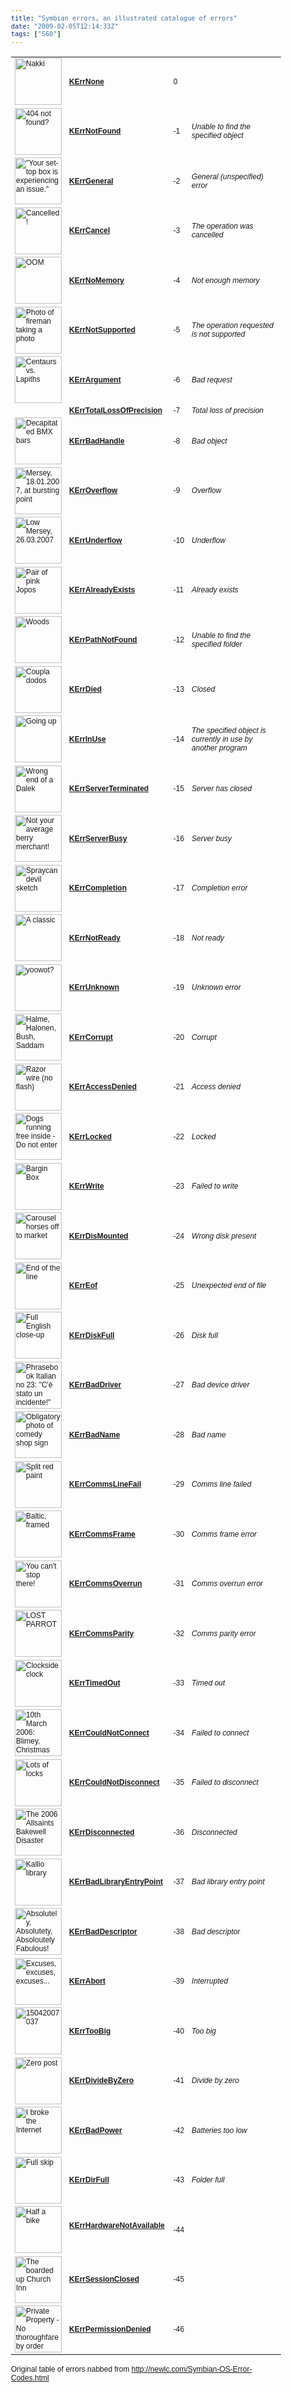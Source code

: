 ```yaml
---
title: "Symbian errors, an illustrated catalogue of errors"
date: "2009-02-05T12:14:33Z"
tags: ["S60"]
---
```


<style type="text/css">
body      { font-family: Verdana, Arial, Helvetica, sans-serif;
            font-size : 12px;
}
p,td      { font-family: Verdana, Arial, Helvetica, sans-serif;
            font-size : 12px;
}
</style>

<table class="spip">
<tbody>
<tr class="row_odd"><td><a href="http://www.flickr.com/photos/hugovk/27828598/" title="Photo Sharing"><img src="http://farm1.static.flickr.com/23/27828598_0d6140c6b6_s.jpg" width="75" height="75" alt="Nakki" /></a></td><td><strong><a href=http://www.flickr.com/search/?q=KErrNone>KErrNone</a></strong></td><td>0</td><td> </td></tr>
<tr class="even"><td><a href="http://www.flickr.com/photos/hugovk/173755166/" title="Photo Sharing"><img src="http://farm1.static.flickr.com/58/173755166_c5dbeb5855_s.jpg" width="75" height="75" alt="404 not found?" /></a></td><td> <strong class="spip"><a href=http://www.flickr.com/search/?q=KErrNotFound>KErrNotFound</a></strong> </td><td>-1</td><td><i class="spip">Unable to find the specified object</i></td></tr>
<tr class="row_odd"><td><a href="http://www.flickr.com/photos/hugovk/223190002/" title="Photo Sharing"><img src="http://farm1.static.flickr.com/69/223190002_b99af8d9f5_s.jpg" width="75" height="75" alt="&quot;Your set-top box is experiencing an issue.&quot;" /></a></td><td> <strong class="spip"><a href=http://www.flickr.com/search/?q=KErrGeneral>KErrGeneral</a></strong> </td><td>-2</td><td><i class="spip">General (unspecified) error</i></td></tr>
<tr class="even"><td><a href="http://www.flickr.com/photos/hugovk/2649887975/" title="Cancelled! by hugovk, on Flickr"><img src="http://farm4.static.flickr.com/3277/2649887975_33cef6cd5d_s.jpg" width="75" height="75" alt="Cancelled!" /></a></td><td> <strong class="spip"><a href=http://www.flickr.com/search/?q=KErrCancel>KErrCancel</a></strong> </td><td>-3</td><td><i class="spip">The operation was cancelled</i></td></tr>
<tr class="row_odd"><td><a href="http://www.flickr.com/photos/hugovk/242917/" title="Photo Sharing"><img src="http://farm1.static.flickr.com/1/242917_a0d8907ff3_s.jpg" width="75" height="75" alt="OOM" /></a></td><td> <strong class="spip"><a href=http://www.flickr.com/search/?q=KErrNoMemory>KErrNoMemory</a></strong> </td><td>-4</td><td><i class="spip">Not enough memory</i></td></tr>
<tr class="even"><td><a href="http://www.flickr.com/photos/hugovk/135592452/" title="Photo Sharing"><img src="http://farm1.static.flickr.com/46/135592452_4249cf0db6_s.jpg" width="75" height="75" alt="Photo of fireman taking a photo" /></a></td><td> <strong class="spip"><a href=http://www.flickr.com/search/?q=KErrNotSupported>KErrNotSupported</a></strong> </td><td>-5</td><td><i class="spip">The operation requested is not supported</i></td></tr>
<tr class="row_odd"><td><a href="http://www.flickr.com/photos/hugovk/73617475/" title="Photo Sharing"><img src="http://farm1.static.flickr.com/35/73617475_fef9674f62_s.jpg" width="75" height="75" alt="Centaurs vs. Lapiths" /></a></td><td> <strong class="spip"><a href=http://www.flickr.com/search/?q=KErrArgument>KErrArgument</a></strong> </td><td>-6</td><td><i class="spip">Bad request</i></td></tr>
<tr class="even"><td> </td><td> <strong class="spip"><a href=http://www.flickr.com/search/?q=KErrTotalLossOfPrecision>KErrTotalLossOfPrecision</a></strong> </td><td>-7</td><td><i class="spip">Total loss of precision</i></td></tr>
<tr class="row_odd"><td><a href="http://www.flickr.com/photos/hugovk/211992830/" title="Photo Sharing"><img src="http://farm1.static.flickr.com/60/211992830_ee1aeaae45_s.jpg" width="75" height="75" alt="Decapitated BMX bars" /></a></td><td> <strong class="spip"><a href=http://www.flickr.com/search/?q=KErrBadHandle>KErrBadHandle</a></strong> </td><td>-8</td><td><i class="spip">Bad object</i></td></tr>
<tr class="even"><td><a href="http://www.flickr.com/photos/hugovk/361855572/" title="Photo Sharing"><img src="http://farm1.static.flickr.com/166/361855572_8f8125454a_s.jpg" width="75" height="75" alt="Mersey, 18.01.2007, at bursting point" /></a></td><td> <strong class="spip"><a href=http://www.flickr.com/search/?q=KErrOverflow>KErrOverflow</a></strong> </td><td>-9</td><td><i class="spip">Overflow</i></td></tr>
<tr class="row_odd"><td><a href="http://www.flickr.com/photos/hugovk/435691285/" title="Photo Sharing"><img src="http://farm1.static.flickr.com/163/435691285_401f9be0e8_s.jpg" width="75" height="75" alt="Low Mersey, 26.03.2007" /></a></td><td> <strong class="spip"><a href=http://www.flickr.com/search/?q=KErrUnderflow>KErrUnderflow</a></strong> </td><td>-10</td><td><i class="spip">Underflow</i></td></tr>
<tr class="even"><td><a href="http://www.flickr.com/photos/hugovk/462968094/" title="Photo Sharing"><img src="http://farm1.static.flickr.com/186/462968094_bd472f1069_s.jpg" width="75" height="75" alt="Pair of pink Jopos" /></a></td><td> <strong class="spip"><a href=http://www.flickr.com/search/?q=KErrAlreadyExists>KErrAlreadyExists</a></strong> </td><td>-11</td><td><i class="spip">Already exists</i></td></tr>
<tr class="row_odd"><td><a href="http://www.flickr.com/photos/hugovk/249339347/" title="Woods by hugovk, on Flickr"><img src="http://farm1.static.flickr.com/84/249339347_852c31c5dc_s.jpg" width="75" height="75" alt="Woods" /></a></td><td> <strong class="spip"><a href=http://www.flickr.com/search/?q=KErrPathNotFound>KErrPathNotFound</a></strong> </td><td>-12</td><td><i class="spip">Unable to find the specified folder</i></td></tr>
<tr class="even"><td><a href="http://www.flickr.com/photos/hugovk/35947705/" title="Photo Sharing"><img src="http://farm1.static.flickr.com/25/35947705_22d0bf1387_s.jpg" width="75" height="75" alt="Coupla dodos" /></a></td><td> <strong class="spip"><a href=http://www.flickr.com/search/?q=KErrDied>KErrDied</a></strong> </td><td>-13</td><td><i class="spip">Closed</i></td></tr>
<tr class="row_odd"><td><a href="http://www.flickr.com/photos/hugovk/314352914/" title="Going up by hugovk, on Flickr"><img src="http://farm1.static.flickr.com/100/314352914_8273c85c8b_s.jpg" width="75" height="75" alt="Going up" /></a></td><td> <strong class="spip"><a href=http://www.flickr.com/search/?q=KErrInUse>KErrInUse</a></strong> </td><td>-14</td><td><i class="spip">The specified object is currently in use by another program</i></td></tr>
<tr class="even"><td><a href="http://www.flickr.com/photos/hugovk/40577760/" title="Photo Sharing"><img src="http://farm1.static.flickr.com/30/40577760_b291261310_s.jpg" width="75" height="75" alt="Wrong end of a Dalek" /></a></td><td> <strong class="spip"><a href=http://www.flickr.com/search/?q=KErrServerTerminated>KErrServerTerminated</a></strong> </td><td>-15</td><td><i class="spip">Server has closed</i></td></tr>
<tr class="row_odd"><td><a href="http://www.flickr.com/photos/hugovk/33499541/" title="Photo Sharing"><img src="http://farm1.static.flickr.com/23/33499541_9456b2ba41_s.jpg" width="75" height="75" alt="Not your average berry merchant!" /></a></td><td> <strong class="spip"><a href=http://www.flickr.com/search/?q=KErrServerBusy>KErrServerBusy</a></strong> </td><td>-16</td><td><i class="spip">Server busy</i></td></tr>
<tr class="even"><td><a href="http://www.flickr.com/photos/hugovk/237141721/" title="Photo Sharing"><img src="http://farm1.static.flickr.com/87/237141721_a51e30e44b_s.jpg" width="75" height="75" alt="Spraycan devil sketch" /></a></td><td> <strong class="spip"><a href=http://www.flickr.com/search/?q=KErrCompletion>KErrCompletion</a></strong> </td><td>-17</td><td><i class="spip">Completion error</i></td></tr>
<tr class="row_odd"><td><a href="http://www.flickr.com/photos/hugovk/471114424/" title="Photo Sharing"><img src="http://farm1.static.flickr.com/207/471114424_6f38df8de8_s.jpg" width="75" height="75" alt="A classic" /></a></td><td> <strong class="spip"><a href=http://www.flickr.com/search/?q=KErrNotReady>KErrNotReady</a></strong> </td><td>-18</td><td><i class="spip">Not ready</i></td></tr>
<tr class="even"><td><a href="http://www.flickr.com/photos/hugovk/414901818/" title="Photo Sharing"><img src="http://farm1.static.flickr.com/175/414901818_e56001d5e3_s.jpg" width="75" height="75" alt="yoowot?" /></a></td><td> <strong class="spip"><a href=http://www.flickr.com/search/?q=KErrUnknown>KErrUnknown</a></strong> </td><td>-19</td><td><i class="spip">Unknown error</i></td></tr>
<tr class="row_odd"><td><a href="http://www.flickr.com/photos/hugovk/18331584/" title="Halme, Halonen, Bush, Saddam by hugovk, on Flickr"><img src="http://farm1.static.flickr.com/13/18331584_d056b77a8f_s.jpg" width="75" height="75" alt="Halme, Halonen, Bush, Saddam" /></a></td><td> <strong class="spip"><a href=http://www.flickr.com/search/?q=KErrCorrupt>KErrCorrupt</a></strong> </td><td>-20</td><td><i class="spip">Corrupt</i></td></tr>
<tr class="even"><td><a href="http://www.flickr.com/photos/hugovk/249307766/" title="Photo Sharing"><img src="http://farm1.static.flickr.com/79/249307766_20ddc4cb4c_s.jpg" width="75" height="75" alt="Razor wire (no flash)" /></a></td><td> <strong class="spip"><a href=http://www.flickr.com/search/?q=KErrAccessDenied>KErrAccessDenied</a></strong> </td><td>-21</td><td><i class="spip">Access denied</i></td></tr>
<tr class="row_odd"><td><a href="http://www.flickr.com/photos/hugovk/238301707/" title="Photo Sharing"><img src="http://farm1.static.flickr.com/97/238301707_258865dc4a_s.jpg" width="75" height="75" alt="Dogs running free inside - Do not enter" /></a></td><td> <strong class="spip"><a href=http://www.flickr.com/search/?q=KErrLocked>KErrLocked</a></strong> </td><td>-22</td><td><i class="spip">Locked</i></td></tr>
<tr class="even"><td><a href="http://www.flickr.com/photos/hugovk/406690247/" title="Photo Sharing"><img src="http://farm1.static.flickr.com/167/406690247_a4d42dcc15_s.jpg" width="75" height="75" alt="Bargin Box" /></a></td><td> <strong class="spip"><a href=http://www.flickr.com/search/?q=KErrWrite>KErrWrite</a></strong> </td><td>-23</td><td><i class="spip">Failed to write</i></td></tr>
<tr class="row_odd"><td><a href="http://www.flickr.com/photos/hugovk/1328087307/" title="Carousel horses off to market by hugovk, on Flickr"><img src="http://farm2.static.flickr.com/1244/1328087307_aab0a773ba_s.jpg" width="75" height="75" alt="Carousel horses off to market" /></a></td><td> <strong class="spip"><a href=http://www.flickr.com/search/?q=KErrDisMounted>KErrDisMounted</a></strong> </td><td>-24</td><td><i class="spip">Wrong disk present</i></td></tr>
<tr class="even"><td><a href="http://www.flickr.com/photos/hugovk/74892995/" title="End of the line by hugovk, on Flickr"><img src="http://farm1.static.flickr.com/36/74892995_ecd4a1a80e_s.jpg" width="75" height="75" alt="End of the line" /></a></td><td> <strong class="spip"><a href=http://www.flickr.com/search/?q=KErrEof>KErrEof</a></strong> </td><td>-25</td><td><i class="spip">Unexpected end of file</i></td></tr>
<tr class="row_odd"><td><a href="http://www.flickr.com/photos/hugovk/381079658/" title="Photo Sharing"><img src="http://farm1.static.flickr.com/137/381079658_27e4684586_s.jpg" width="75" height="75" alt="Full English close-up" /></a></td><td> <strong class="spip"><a href=http://www.flickr.com/search/?q=KErrDiskFull>KErrDiskFull</a></strong> </td><td>-26</td><td><i class="spip">Disk full</i></td></tr>
<tr class="even"><td><a href="http://www.flickr.com/photos/hugovk/157511894/" title="Photo Sharing"><img src="http://farm1.static.flickr.com/57/157511894_81ecbfe7c0_s.jpg" width="75" height="75" alt="Phrasebook Italian no 23: &quot;C'è stato un incidente!&quot;" /></a></td><td> <strong class="spip"><a href=http://www.flickr.com/search/?q=KErrBadDriver>KErrBadDriver</a></strong> </td><td>-27</td><td><i class="spip">Bad device driver</i></td></tr>
<tr class="row_odd"><td><a href="http://www.flickr.com/photos/hugovk/9079736/" title="Photo Sharing"><img src="http://farm1.static.flickr.com/6/9079736_504d8d4b73_s.jpg" width="75" height="75" alt="Obligatory photo of comedy shop sign" /></a></td><td> <strong class="spip"><a href=http://www.flickr.com/search/?q=KErrBadName>KErrBadName</a></strong> </td><td>-28</td><td><i class="spip">Bad name</i></td></tr>
<tr class="even"><td><a href="http://www.flickr.com/photos/hugovk/217968714/" title="Photo Sharing"><img src="http://farm1.static.flickr.com/93/217968714_a81ec22431_s.jpg" width="75" height="75" alt="Split red paint" /></a></td><td> <strong class="spip"><a href=http://www.flickr.com/search/?q=KErrCommsLineFail>KErrCommsLineFail</a></strong> </td><td>-29</td><td><i class="spip">Comms line failed</i></td></tr>
<tr class="row_odd"><td><a href="http://www.flickr.com/photos/hugovk/1249667196/" title="Baltic, framed by hugovk, on Flickr"><img src="http://farm2.static.flickr.com/1068/1249667196_8840257609_s.jpg" width="75" height="75" alt="Baltic, framed" /></a></td><td> <strong class="spip"><a href=http://www.flickr.com/search/?q=KErrCommsFrame>KErrCommsFrame</a></strong> </td><td>-30</td><td><i class="spip">Comms frame error</i></td></tr>
<tr class="even"><td><a href="http://www.flickr.com/photos/hugovk/217196412/" title="Photo Sharing"><img src="http://farm1.static.flickr.com/79/217196412_c2f3a8a092_s.jpg" width="75" height="75" alt="You can't stop there!" /></a></td><td> <strong class="spip"><a href=http://www.flickr.com/search/?q=KErrCommsOverrun>KErrCommsOverrun</a></strong> </td><td>-31</td><td><i class="spip">Comms overrun error</i></td></tr>
<tr class="row_odd"><td><a href="http://www.flickr.com/photos/hugovk/177990345/" title="Photo Sharing"><img src="http://farm1.static.flickr.com/75/177990345_81677b82b2_s.jpg" width="75" height="75" alt="LOST PARROT" /></a></td><td> <strong class="spip"><a href=http://www.flickr.com/search/?q=KErrCommsParity>KErrCommsParity</a></strong> </td><td>-32</td><td><i class="spip">Comms parity error</i></td></tr>
<tr class="even"><td><a href="http://www.flickr.com/photos/hugovk/453759007/" title="Photo Sharing"><img src="http://farm1.static.flickr.com/242/453759007_862e78a1c6_s.jpg" width="75" height="75" alt="Clockside clock" /></a></td><td> <strong class="spip"><a href=http://www.flickr.com/search/?q=KErrTimedOut>KErrTimedOut</a></strong> </td><td>-33</td><td><i class="spip">Timed out</i></td></tr>
<tr class="row_odd"><td><a href="http://www.flickr.com/photos/hugovk/111051747/" title="10th March 2006: Blimey, Christmas comes earlier every year!!! by hugovk, on Flickr"><img src="http://farm1.static.flickr.com/38/111051747_2d5d128be4_s.jpg" width="75" height="75" alt="10th March 2006: Blimey, Christmas comes earlier every year!!!" /></a></td><td> <strong class="spip"><a href=http://www.flickr.com/search/?q=KErrCouldNotConnect>KErrCouldNotConnect</a></strong> </td><td>-34</td><td><i class="spip">Failed to connect</i></td></tr>
<tr class="even"><td><a href="http://www.flickr.com/photos/hugovk/904750301/" title="Photo Sharing"><img src="http://farm2.static.flickr.com/1067/904750301_cda1c38c74_s.jpg" width="75" height="75" alt="Lots of locks" /></a></td><td> <strong class="spip"><a href=http://www.flickr.com/search/?q=KErrCouldNotDisconnect>KErrCouldNotDisconnect</a></strong> </td><td>-35</td><td><i class="spip">Failed to disconnect</i></td></tr>
<tr class="row_odd"><td><a href="http://www.flickr.com/photos/hugovk/298256261/" title="Photo Sharing"><img src="http://farm1.static.flickr.com/117/298256261_2cdd981e2f_s.jpg" width="75" height="75" alt="The 2006 Allsaints Bakewell Disaster" /></a></td><td> <strong class="spip"><a href=http://www.flickr.com/search/?q=KErrDisconnected>KErrDisconnected</a></strong> </td><td>-36</td><td><i class="spip">Disconnected</i></td></tr>
<tr class="even"><td><a href="http://www.flickr.com/photos/hugovk/10854047/" title="Kallio library by hugovk, on Flickr"><img src="http://farm1.static.flickr.com/6/10854047_f2a6e825d5_s.jpg" width="75" height="75" alt="Kallio library" /></a></td><td> <strong class="spip"><a href=http://www.flickr.com/search/?q=KErrBadLibraryEntryPoint>KErrBadLibraryEntryPoint</a></strong> </td><td>-37</td><td><i class="spip">Bad library entry point</i></td></tr>
<tr class="row_odd"><td><a href="http://www.flickr.com/photos/hugovk/382022751/" title="Absolutely, Absolutety, Absoloutely Fabulous! by hugovk, on Flickr"><img src="http://farm1.static.flickr.com/150/382022751_d6c649c145_s.jpg" width="75" height="75" alt="Absolutely, Absolutety, Absoloutely Fabulous!" /></a></td><td> <strong class="spip"><a href=http://www.flickr.com/search/?q=KErrBadDescriptor>KErrBadDescriptor</a></strong> </td><td>-38</td><td><i class="spip">Bad descriptor</i></td></tr>
<tr class="even"><td><a href="http://www.flickr.com/photos/hugovk/248514690/" title="Excuses, excuses, excuses... by hugovk, on Flickr"><img src="http://farm1.static.flickr.com/88/248514690_93fdc27a55_s.jpg" width="75" height="75" alt="Excuses, excuses, excuses..." /></a></td><td> <strong class="spip"><a href=http://www.flickr.com/search/?q=KErrAbort>KErrAbort</a></strong> </td><td>-39</td><td><i class="spip">Interrupted</i></td></tr>
<tr class="row_odd"><td><a href="http://www.flickr.com/photos/hugovk/460070284/" title="15042007037 by hugovk, on Flickr"><img src="http://farm1.static.flickr.com/214/460070284_b57b4b503a_s.jpg" width="75" height="75" alt="15042007037" /></a></td><td> <strong class="spip"><a href=http://www.flickr.com/search/?q=KErrTooBig>KErrTooBig</a></strong> </td><td>-40</td><td><i class="spip">Too big</i></td></tr>
<tr class="even"><td><a href="http://www.flickr.com/photos/hugovk/453767101/" title="Photo Sharing"><img src="http://farm1.static.flickr.com/230/453767101_7db0562204_s.jpg" width="75" height="75" alt="Zero post" /></a></td><td> <strong class="spip"><a href=http://www.flickr.com/search/?q=KErrDivideByZero>KErrDivideByZero</a></strong> </td><td>-41</td><td><i class="spip">Divide by zero</i></td></tr>
<tr class="row_odd"><td><a href="http://www.flickr.com/photos/hugovk/1615872818/" title="Photo Sharing"><img src="http://farm3.static.flickr.com/2406/1615872818_ccb901e782_s.jpg" width="75" height="75" alt="I broke the Internet" /></a></td><td> <strong class="spip"><a href=http://www.flickr.com/search/?q=KErrBadPower>KErrBadPower</a></strong> </td><td>-42</td><td><i class="spip">Batteries too low</i></td></tr>
<tr class="even"><td><a href="http://www.flickr.com/photos/hugovk/172131691/" title="Full skip by hugovk, on Flickr"><img src="http://farm1.static.flickr.com/54/172131691_2d770c1369_s.jpg" width="75" height="75" alt="Full skip" /></a></td><td> <strong class="spip"><a href=http://www.flickr.com/search/?q=KErrDirFull>KErrDirFull</a></strong> </td><td>-43</td><td><i class="spip">Folder full</i></td></tr>
<tr class="row_odd"><td><a href="http://www.flickr.com/photos/hugovk/118936584/" title="Photo Sharing"><img src="http://farm1.static.flickr.com/55/118936584_3b24a72359_s.jpg" width="75" height="75" alt="Half a bike" /></a></td><td> <strong class="spip"><a href=http://www.flickr.com/search/?q=KErrHardwareNotAvailable>KErrHardwareNotAvailable</a></strong> &nbsp;</td><td>-44</td><td><i class="spip"></i></td></tr>
<tr class="even"><td><a href="http://www.flickr.com/photos/hugovk/209492159/" title="The boarded up Church Inn by hugovk, on Flickr"><img src="http://farm1.static.flickr.com/88/209492159_00ce3cb4a3_s.jpg" width="75" height="75" alt="The boarded up Church Inn" /></a></td><td> <strong class="spip"><a href=http://www.flickr.com/search/?q=KErrSessionClosed>KErrSessionClosed</a></strong> </td><td>-45</td><td><i class="spip"></i></td></tr>
<tr class="row_odd"><td><a href="http://www.flickr.com/photos/hugovk/238299605/" title="Private Property - No thoroughfare by order by hugovk, on Flickr"><img src="http://farm1.static.flickr.com/98/238299605_07a1ef371b_s.jpg" width="75" height="75" alt="Private Property - No thoroughfare by order" /></a></td><td> <strong class="spip"><a href=http://www.flickr.com/search/?q=KErrPermissionDenied>KErrPermissionDenied</a></strong> &nbsp;</td><td>-46</td><td><i class="spip"></i></td></tr>
</tbody>
</table>

<P>Original table of errors nabbed from <a href="http://newlc.com/Symbian-OS-Error-Codes.html">http://newlc.com/Symbian-OS-Error-Codes.html</a>
